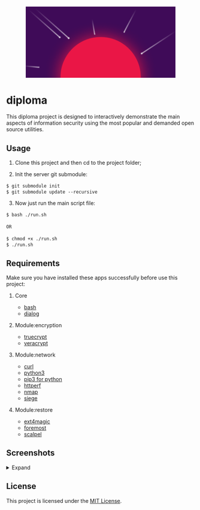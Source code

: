 <p align="center"><img src="logo.png" width="400"></p>

# diploma

This diploma project is designed to interactively demonstrate the main aspects of information security using the most popular and demanded open source utilities.

## Usage

1. Clone this project and then cd to the project folder;
   
2. Init the server git submodule:
```
$ git submodule init
$ git submodule update --recursive
```

3. Now just run the main script file:
```
$ bash ./run.sh

OR

$ chmod +x ./run.sh
$ ./run.sh
```

## Requirements

Make sure you have installed these apps successfully before use this project:
1. Core
   * [bash](https://www.gnu.org/software/bash/)
   * [dialog](https://invisible-island.net/dialog/#download)

2. Module:encryption
   * [truecrypt](https://www.truecrypt71a.com/downloads/)
   * [veracrypt](https://www.veracrypt.fr/en/Downloads.html)
  
3. Module:network
   * [curl](https://curl.se/download.html)
   * [python3](https://www.python.org/downloads/)
   * [pip3 for python](https://pip.pypa.io/en/stable/installing/)
   * [httperf](https://github.com/httperf/httperf)
   * [nmap](https://nmap.org/download.html)
   * [siege](https://github.com/JoeDog/siege)

4. Module:restore
   * [ext4magic](https://sourceforge.net/projects/ext4magic/)
   * [foremost](https://sourceforge.net/projects/foremost/)
   * [scalpel](https://github.com/sleuthkit/scalpel)


## Screenshots

<details>
   <summary>Expand</summary>
   <img src="screenshots/Ask root.png" width="1280"/>
   <img src="screenshots/1 - hello1.png" width="1280"/>
   <img src="screenshots/1 - hello2.png" width="1280"/>
   <img src="screenshots/2 - Main menu.png" width="1280"/>
   <img src="screenshots/2.1 - Menu.png" width="1280"/>
   <img src="screenshots/2.1.1 - Menu.png" width="1280"/>
   <img src="screenshots/2.1.1.1 - Menu.png" width="1280"/>
   <img src="screenshots/2.1.1.1 - FD path dialog.png" width="1280"/>
   <img src="screenshots/2.1.1.1 - Algorithm dialog.png" width="1280"/>
   <img src="screenshots/2.1.1.1 - Password dialog.png" width="1280"/>
   <img src="screenshots/2.1.1.1 - Encryption.png" width="1280"/>
   <img src="screenshots/2.1.2 - benchmark.png" width="1280"/>
   <img src="screenshots/2.2 - Menu.png" width="1280"/>
   <img src="screenshots/2.2.1 - Menu.png" width="1280"/>
   <img src="screenshots/2.2.1 - Scan.png" width="1280"/>
   <img src="screenshots/2.2.2 - Menu.png" width="1280"/>
   <img src="screenshots/2.2.2 - Test.png" width="1280"/>
   <img src="screenshots/2.2.3 - Menu.png" width="1280"/>
   <img src="screenshots/2.2.3 - Test.png" width="1280"/>
   <img src="screenshots/2.3 - Menu.png" width="1280"/>
   <img src="screenshots/2.3.1 - Menu.png" width="1280"/>
   <img src="screenshots/2.3.1 - Restore.png" width="1280"/>
   <img src="screenshots/2.3.2 - Restore.png" width="1280"/>
   <img src="screenshots/2.3.3 - Restore.png" width="1280"/>
</details>

## License

This project is licensed under the [MIT License](LICENSE).

